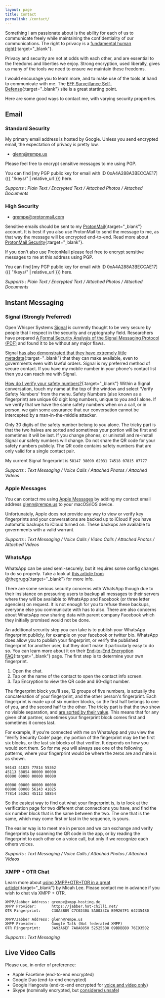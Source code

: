 ```yaml
---
layout: page
title: Contact
permalink: /contact/
---
```


Something I am passionate about is the ability for each of us to communicate freely
while maintaining the confidentiality of our communications. The right to privacy
is a [fundamental human right](http://motherboard.vice.com/read/united-nations-encryption-and-online-anonymity-are-basic-human-rights){:target="_blank"}.

Privacy and security are not at odds with each other, and are essential to the
freedoms and liberties we enjoy. Strong encryption, used liberally, gives us
many of the tools we need to ensure we maintain these freedoms.

I would encourage you to learn more, and to make use of the tools at hand to
communicate with me. The [EFF Surveillance Self-Defense](https://ssd.eff.org){:target="_blank"}
site is a great starting point.

Here are some good ways to contact me, with varying security properties.

## Email

### Standard Security

My primary email address is hosted by Google. Unless you send encrypted email,
the expectation of privacy is pretty low.

* [glenn@rempe.us](mailto:glenn@rempe.us)

Please feel free to encrypt sensitive messages to me using PGP.

You can find [my PGP public key for email with ID 0xA4A288A3BECCAE17]({{ "/keys/" | relative_url }}) here.

*Supports : Plain Text / Encrypted Text / Attached Photos / Attached Documents*


### High Security

* [grempe@protonmail.com](mailto:grempe@protonmail.com)

Sensitive emails should be sent to my [ProtonMail](https://protonmail.com){:target="_blank"}
account. It is best if you also use ProtonMail to send the message to me, as that
way the message will be encrypted end-to-end. Read more about [ProtonMail Security](https://protonmail.com/security-details){:target="_blank"}.

If you don't also use ProtonMail please feel free to encrypt sensitive messages
to me at this address using PGP.

You can find [my PGP public key for email with ID 0xA4A288A3BECCAE17]({{ "/keys/" | relative_url }}) here.

*Supports : Plain Text / Encrypted Text / Attached Photos / Attached Documents*

## Instant Messaging

### Signal (Strongly Preferred)

Open Whisper Systems [Signal](https://whispersystems.org) is currently thought
to be very secure by people that I respect in the security and cryptography field.
Researchers have prepared [A Formal Security Analysis of the Signal Messaging Protocol (PDF)](https://eprint.iacr.org/2016/1013.pdf) and found it to be without any major
flaws.

Signal [has also demonstrated that they have extremely little metadata](https://whispersystems.org/bigbrother/eastern-virginia-grand-jury/){:target="_blank"} that
they can make available, even to governments even with lawful orders. Signal
is my preferred method of secure contact. If you have my mobile number
in your phone's contact list then you can reach me with Signal.

[How do I verify your safety numbers?](https://whispersystems.org/blog/safety-number-updates/){:target="_blank"}
Within a Signal conversation, touch my name at the top of the window and select
'Verify Safety Numbers' from the menu. Safety Numbers (also known as a fingerprint)
are unique 60 digit long numbers, unique to you and I alone. If we verify that we
have the same safety numbers when on a call, or in person, we gain some assurance
that our conversation cannot be intercepted by a man-in-the-middle attacker.

Only 30 digits of the safety number belong to you alone. The tricky part is
that the two halves are sorted and sometimes your portion will be first and sometimes
it will be last. If you change phones, or uninstall and re-install Signal our
safety numbers will change. Do not share the QR code for your safety numbers
publicly. The QR code contains safety numbers that are only valid for a single
contact pair.

My current Signal fingerprint is `58147 38090 62031 74518 07815 07777`

*Supports : Text Messaging / Voice Calls / Attached Photos / Attached Videos*


### Apple Messages

You can contact me using [Apple Messages](https://support.apple.com/explore/messages)
by adding my contact email address [glenn@rempe.us](mailto:glenn@rempe.us)
to your macOS/iOS device.

Unfortunately, Apple does not provide any way to view or verify key fingerprints
and your conversations are backed up to iCloud if you have automatic backups to
iCloud turned on. These backups are available to governments with a valid warrant.

*Supports : Text Messaging / Voice Calls / Video Calls / Attached Photos / Attached Videos*


### WhatsApp

WhatsApp can be used semi-securely, but it requires some config changes
to do so properly. Take a look at [this article from @thegrugq](https://medium.com/@thegrugq/operational-whatsapp-on-ios-ce9a4231a034#.6k0pzq7xr){:target="_blank"} for more info.

There are some serious security concerns with WhatsApp though due to their
insistance on pressuring users to backup all messages to their servers where
they will be available to WhatsApp and Facebook (or three letter agencies) on
request. It is not enough for you to refuse these backups, everyone else you
communicate with has to also. There are also concerns about WhatsApp now
sharing data with parent company Facebook which they initially promised would
not be done.

An additional security step you can take is to publish your WhatsApp fingerprint
publicly, for example on your facebook or twitter bio. WhatsApp does allow you
to publish your fingerprint, or verify the published fingerprint for another
user, but they don't make it particularly easy to do so. You can learn more about
it on their [End-to-End Encryption FAQ](https://www.whatsapp.com/faq/en/general/28030015){:target="_blank"} page.
The first step is to determine your own fingerprint.

1. Open the chat.
2. Tap on the name of the contact to open the contact info screen.
3. Tap Encryption to view the QR code and 60-digit number.

The fingerprint block you'll see, 12 groups of five numbers, is actually
the concatenation of your fingerprint, and the other person's fingerprint.
Each fingerprint is made up of six number blocks, so the first half
belongs to one of you, and the second half to the other. The tricky part is that
the two show no visible separation, and [are sorted by their value](https://twitter.com/dchest/status/717492356849803265). This means
that for any given chat partner, sometimes your fingerprint block comes first
and sometimes it comes last.

For example, if you're connected with me on WhatsApp and you view the 'Verify
Security Code' page, my portion of the fingerprint may be the first six blocks,
or the last six blocks of that verifier. It depends on how you would sort them.
So for me you will always see one of the following patterns, where
your fingerprint would be where the zeros are and mine is as shown.

``` text
56143 41025 77814 55362
45113 58854 00000 00000
00000 00000 00000 00000
```

``` text
00000 00000 00000 00000
00000 00000 56143 41025
77814 55362 45113 58854
```

So the easiest way to find out what your fingerprint is, is to look at the
verification page for two different chat connections you have, and find the
six number block that is the same between the two. The one that is the same,
which may come first or last in the sequence, is yours.

The easier way is to meet me in person and we can exchange and verify fingerprints
by scanning the QR code in the app, or by reading the fingerprint to each other
on a voice call, but only if we recognize each others voices.

*Supports : Text Messaging / Voice Calls / Attached Photos / Attached Videos*


### XMPP + OTR Chat

Learn more about [using XMPP+OTR+TOR in a great article](https://theintercept.com/2015/07/14/communicating-secret-watched/){:target="_blank"} by Micah Lee. Please contact me in advance if you wish to chat via XMPP + OTR.

``` text
XMPP/Jabber Address: grempe@xmpp-hosting.de
XMPP Provider:       https://jabber.hot-chilli.net/
OTR Fingerprint:     C30A3B09 C7C0240A 5A0033CA B99267F1 642354B0
```

``` text
XMPP/Jabber Address: glenn@rempe.us
XMPP Provider:       Google Talk (Not federated XMPP)
OTR Fingerprint:     3A93A6EF 7A8A8850 52525538 09BDBBB9 76E93502
```

*Supports : Text Messaging*

## Live Video Calls

Please use, in order of preference:

* Apple Facetime (end-to-end encrypted)
* Google Duo (end-to-end encrypted)
* Google Hangouts (end-to-end encrypted for [voice and video only](https://support.google.com/hangouts/answer/6046115?hl=en))
* Skype (nominally encrypted, but [considered unsafe](https://en.wikipedia.org/wiki/Skype_security))

